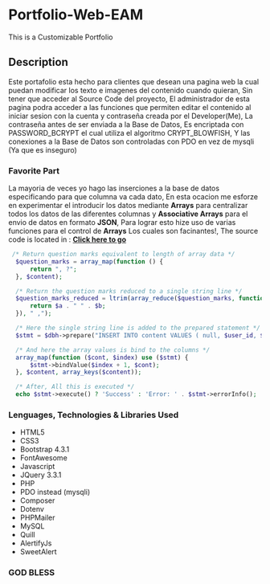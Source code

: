 # Portfolio-Web-EAM
This is a Customizable Portfolio

## Description
Este portafolio esta hecho para clientes que desean una pagina web la cual puedan modificar los texto e imagenes del contenido cuando quieran, Sin tener que acceder al Source Code del proyecto, El administrador de esta pagina podra acceder a las funciones que permiten editar el contenido al iniciar sesion con la cuenta y contraseña creada por el Developer(Me), La contraseña antes de ser enviada a la Base de Datos, Es encriptada con PASSWORD_BCRYPT el cual utiliza el algoritmo CRYPT_BLOWFISH, Y las conexiones a la Base de Datos son controladas con PDO en vez de mysqli (Ya que es inseguro)

### Favorite Part
La mayoria de veces yo hago las inserciones a la base de datos especificando para que columna va cada dato, En esta ocacion me esforze en experimentar el introducir los datos mediante __Arrays__ para centralizar todos los datos de las diferentes columnas y __Associative Arrays__ para el envio de datos en formato __JSON__, Para lograr esto hize uso de varias funciones para el control de __Arrays__ Los cuales son facinantes!, The source code is located in : __[Click here to go](php/insert_initial_content.php)__
```php
 /* Return question marks equivalent to length of array data */
  $question_marks = array_map(function () {
      return ", ?";
  }, $content);

  /* Return the question marks reduced to a single string line */
  $question_marks_reduced = ltrim(array_reduce($question_marks, function ($a, $b) {
      return $a . " " . $b;
  }), " ,");

  /* Here the single string line is added to the prepared statement */
  $stmt = $dbh->prepare("INSERT INTO content VALUES ( null, $user_id, $question_marks_reduced )");

  /* And here the array values is bind to the columns */
  array_map(function ($cont, $index) use ($stmt) {
      $stmt->bindValue($index + 1, $cont);
  }, $content, array_keys($content));

  /* After, All this is executed */
  echo $stmt->execute() ? 'Success' : 'Error: ' . $stmt->errorInfo();
```


### Lenguages, Technologies & Libraries Used
* HTML5
* CSS3
* Bootstrap 4.3.1
* FontAwesome 
* Javascript
* JQuery 3.3.1
* PHP
* PDO instead (mysqli)
* Composer
* Dotenv
* PHPMailer
* MySQL
* Quill
* AlertifyJs
* SweetAlert

### GOD BLESS
